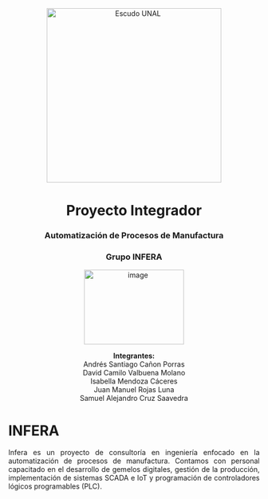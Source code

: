 <div align="center">
<picture>
    <source srcset="https://imgur.com/5bYAzsb.png" media="(prefers-color-scheme: dark)">
    <source srcset="https://imgur.com/Os03JoE.png" media="(prefers-color-scheme: light)">
    <img src="https://imgur.com/Os03JoE.png" alt="Escudo UNAL" width="350px">
</picture>

# Proyecto Integrador

<h3>Automatización de Procesos de Manufactura</h3>
    
<h3>Grupo INFERA</h3>
<div align="center">
<picture>
<img width="200" height="150" alt="image" src="https://github.com/user-attachments/assets/07211015-102d-4f0a-957f-9e961cb2c35b" />
</picture>
<p>
<b>Integrantes:</b><br>
Andrés Santiago Cañon Porras <br>
David Camilo Valbuena Molano <br>
Isabella Mendoza Cáceres <br>
Juan Manuel Rojas Luna <br>
Samuel Alejandro Cruz Saavedra
</p>

</div>

<div align="justify">

# INFERA
Infera es un proyecto de consultoría en ingeniería enfocado en la automatización de procesos de manufactura. Contamos con personal capacitado en el desarrollo de gemelos digitales, gestión de la producción, implementación de sistemas SCADA e IoT y programación de controladores lógicos programables (PLC).
</div>
